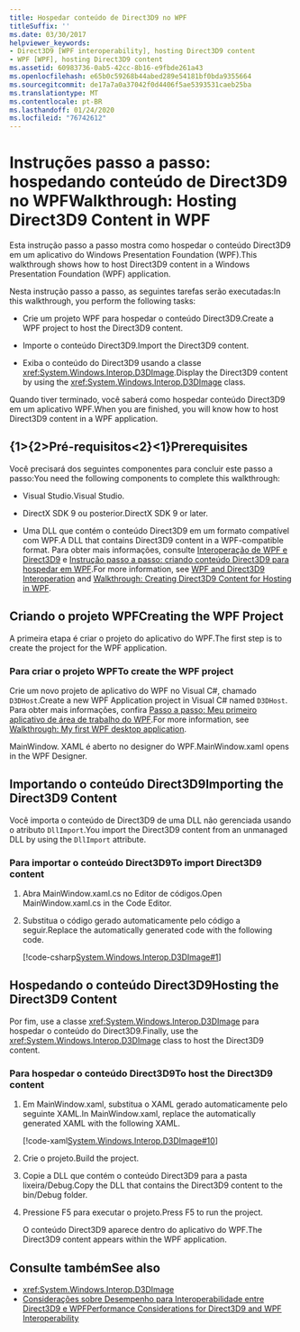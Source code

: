```yaml
---
title: Hospedar conteúdo de Direct3D9 no WPF
titleSuffix: ''
ms.date: 03/30/2017
helpviewer_keywords:
- Direct3D9 [WPF interoperability], hosting Direct3D9 content
- WPF [WPF], hosting Direct3D9 content
ms.assetid: 60983736-0ab5-42cc-8b16-e9fbde261a43
ms.openlocfilehash: e65b0c59268b44abed289e54181bf0bda9355664
ms.sourcegitcommit: de17a7a0a37042f0d4406f5ae5393531caeb25ba
ms.translationtype: MT
ms.contentlocale: pt-BR
ms.lasthandoff: 01/24/2020
ms.locfileid: "76742612"
---
```

# <a name="walkthrough-hosting-direct3d9-content-in-wpf"></a><span data-ttu-id="78f91-102">Instruções passo a passo: hospedando conteúdo de Direct3D9 no WPF</span><span class="sxs-lookup"><span data-stu-id="78f91-102">Walkthrough: Hosting Direct3D9 Content in WPF</span></span>

<span data-ttu-id="78f91-103">Esta instrução passo a passo mostra como hospedar o conteúdo Direct3D9 em um aplicativo do Windows Presentation Foundation (WPF).</span><span class="sxs-lookup"><span data-stu-id="78f91-103">This walkthrough shows how to host Direct3D9 content in a Windows Presentation Foundation (WPF) application.</span></span>

<span data-ttu-id="78f91-104">Nesta instrução passo a passo, as seguintes tarefas serão executadas:</span><span class="sxs-lookup"><span data-stu-id="78f91-104">In this walkthrough, you perform the following tasks:</span></span>

- <span data-ttu-id="78f91-105">Crie um projeto WPF para hospedar o conteúdo Direct3D9.</span><span class="sxs-lookup"><span data-stu-id="78f91-105">Create a WPF project to host the Direct3D9 content.</span></span>

- <span data-ttu-id="78f91-106">Importe o conteúdo Direct3D9.</span><span class="sxs-lookup"><span data-stu-id="78f91-106">Import the Direct3D9 content.</span></span>

- <span data-ttu-id="78f91-107">Exiba o conteúdo do Direct3D9 usando a classe <xref:System.Windows.Interop.D3DImage>.</span><span class="sxs-lookup"><span data-stu-id="78f91-107">Display the Direct3D9 content by using the <xref:System.Windows.Interop.D3DImage> class.</span></span>

 <span data-ttu-id="78f91-108">Quando tiver terminado, você saberá como hospedar conteúdo Direct3D9 em um aplicativo WPF.</span><span class="sxs-lookup"><span data-stu-id="78f91-108">When you are finished, you will know how to host Direct3D9 content in a WPF application.</span></span>

## <a name="prerequisites"></a><span data-ttu-id="78f91-109">{1&gt;{2&gt;Pré-requisitos&lt;2}&lt;1}</span><span class="sxs-lookup"><span data-stu-id="78f91-109">Prerequisites</span></span>

<span data-ttu-id="78f91-110">Você precisará dos seguintes componentes para concluir este passo a passo:</span><span class="sxs-lookup"><span data-stu-id="78f91-110">You need the following components to complete this walkthrough:</span></span>

- <span data-ttu-id="78f91-111">Visual Studio.</span><span class="sxs-lookup"><span data-stu-id="78f91-111">Visual Studio.</span></span>

- <span data-ttu-id="78f91-112">DirectX SDK 9 ou posterior.</span><span class="sxs-lookup"><span data-stu-id="78f91-112">DirectX SDK 9 or later.</span></span>

- <span data-ttu-id="78f91-113">Uma DLL que contém o conteúdo Direct3D9 em um formato compatível com WPF.</span><span class="sxs-lookup"><span data-stu-id="78f91-113">A DLL that contains Direct3D9 content in a WPF-compatible format.</span></span> <span data-ttu-id="78f91-114">Para obter mais informações, consulte [Interoperação de WPF e Direct3D9](wpf-and-direct3d9-interoperation.md) e [Instrução passo a passo: criando conteúdo Direct3D9 para hospedar em WPF](walkthrough-creating-direct3d9-content-for-hosting-in-wpf.md).</span><span class="sxs-lookup"><span data-stu-id="78f91-114">For more information, see [WPF and Direct3D9 Interoperation](wpf-and-direct3d9-interoperation.md) and [Walkthrough: Creating Direct3D9 Content for Hosting in WPF](walkthrough-creating-direct3d9-content-for-hosting-in-wpf.md).</span></span>

## <a name="creating-the-wpf-project"></a><span data-ttu-id="78f91-115">Criando o projeto WPF</span><span class="sxs-lookup"><span data-stu-id="78f91-115">Creating the WPF Project</span></span>

<span data-ttu-id="78f91-116">A primeira etapa é criar o projeto do aplicativo do WPF.</span><span class="sxs-lookup"><span data-stu-id="78f91-116">The first step is to create the project for the WPF application.</span></span>

### <a name="to-create-the-wpf-project"></a><span data-ttu-id="78f91-117">Para criar o projeto WPF</span><span class="sxs-lookup"><span data-stu-id="78f91-117">To create the WPF project</span></span>

<span data-ttu-id="78f91-118">Crie um novo projeto de aplicativo do WPF no Visual C#, chamado `D3DHost`.</span><span class="sxs-lookup"><span data-stu-id="78f91-118">Create a new WPF Application project in Visual C# named `D3DHost`.</span></span> <span data-ttu-id="78f91-119">Para obter mais informações, confira [Passo a passo: Meu primeiro aplicativo de área de trabalho do WPF](../getting-started/walkthrough-my-first-wpf-desktop-application.md).</span><span class="sxs-lookup"><span data-stu-id="78f91-119">For more information, see [Walkthrough: My first WPF desktop application](../getting-started/walkthrough-my-first-wpf-desktop-application.md).</span></span>

<span data-ttu-id="78f91-120">MainWindow. XAML é aberto no designer do WPF.</span><span class="sxs-lookup"><span data-stu-id="78f91-120">MainWindow.xaml opens in the WPF Designer.</span></span>

## <a name="importing-the-direct3d9-content"></a><span data-ttu-id="78f91-121">Importando o conteúdo Direct3D9</span><span class="sxs-lookup"><span data-stu-id="78f91-121">Importing the Direct3D9 Content</span></span>

<span data-ttu-id="78f91-122">Você importa o conteúdo de Direct3D9 de uma DLL não gerenciada usando o atributo `DllImport`.</span><span class="sxs-lookup"><span data-stu-id="78f91-122">You import the Direct3D9 content from an unmanaged DLL by using the `DllImport` attribute.</span></span>

### <a name="to-import-direct3d9-content"></a><span data-ttu-id="78f91-123">Para importar o conteúdo Direct3D9</span><span class="sxs-lookup"><span data-stu-id="78f91-123">To import Direct3D9 content</span></span>

1. <span data-ttu-id="78f91-124">Abra MainWindow.xaml.cs no Editor de códigos.</span><span class="sxs-lookup"><span data-stu-id="78f91-124">Open MainWindow.xaml.cs in the Code Editor.</span></span>

2. <span data-ttu-id="78f91-125">Substitua o código gerado automaticamente pelo código a seguir.</span><span class="sxs-lookup"><span data-stu-id="78f91-125">Replace the automatically generated code with the following code.</span></span>

    [!code-csharp[System.Windows.Interop.D3DImage#1](~/samples/snippets/csharp/VS_Snippets_Wpf/System.Windows.Interop.D3DImage/CS/window1.xaml.cs#1)]

## <a name="hosting-the-direct3d9-content"></a><span data-ttu-id="78f91-126">Hospedando o conteúdo Direct3D9</span><span class="sxs-lookup"><span data-stu-id="78f91-126">Hosting the Direct3D9 Content</span></span>

<span data-ttu-id="78f91-127">Por fim, use a classe <xref:System.Windows.Interop.D3DImage> para hospedar o conteúdo do Direct3D9.</span><span class="sxs-lookup"><span data-stu-id="78f91-127">Finally, use the <xref:System.Windows.Interop.D3DImage> class to host the Direct3D9 content.</span></span>

### <a name="to-host-the-direct3d9-content"></a><span data-ttu-id="78f91-128">Para hospedar o conteúdo Direct3D9</span><span class="sxs-lookup"><span data-stu-id="78f91-128">To host the Direct3D9 content</span></span>

1. <span data-ttu-id="78f91-129">Em MainWindow.xaml, substitua o XAML gerado automaticamente pelo seguinte XAML.</span><span class="sxs-lookup"><span data-stu-id="78f91-129">In MainWindow.xaml, replace the automatically generated XAML with the following XAML.</span></span>

    [!code-xaml[System.Windows.Interop.D3DImage#10](~/samples/snippets/csharp/VS_Snippets_Wpf/System.Windows.Interop.D3DImage/CS/window1.xaml#10)]

2. <span data-ttu-id="78f91-130">Crie o projeto.</span><span class="sxs-lookup"><span data-stu-id="78f91-130">Build the project.</span></span>

3. <span data-ttu-id="78f91-131">Copie a DLL que contém o conteúdo Direct3D9 para a pasta lixeira/Debug.</span><span class="sxs-lookup"><span data-stu-id="78f91-131">Copy the DLL that contains the Direct3D9 content to the bin/Debug folder.</span></span>

4. <span data-ttu-id="78f91-132">Pressione F5 para executar o projeto.</span><span class="sxs-lookup"><span data-stu-id="78f91-132">Press F5 to run the project.</span></span>

    <span data-ttu-id="78f91-133">O conteúdo Direct3D9 aparece dentro do aplicativo do WPF.</span><span class="sxs-lookup"><span data-stu-id="78f91-133">The Direct3D9 content appears within the WPF application.</span></span>

## <a name="see-also"></a><span data-ttu-id="78f91-134">Consulte também</span><span class="sxs-lookup"><span data-stu-id="78f91-134">See also</span></span>

- <xref:System.Windows.Interop.D3DImage>
- [<span data-ttu-id="78f91-135">Considerações sobre Desempenho para Interoperabilidade entre Direct3D9 e WPF</span><span class="sxs-lookup"><span data-stu-id="78f91-135">Performance Considerations for Direct3D9 and WPF Interoperability</span></span>](performance-considerations-for-direct3d9-and-wpf-interoperability.md)

